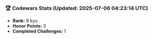 ### 🏆 Codewars Stats (Updated: 2025-07-06 04:23:14 UTC)

- **Rank:** 8 kyu
- **Honor Points:** 3
- **Completed Challenges:** 1
